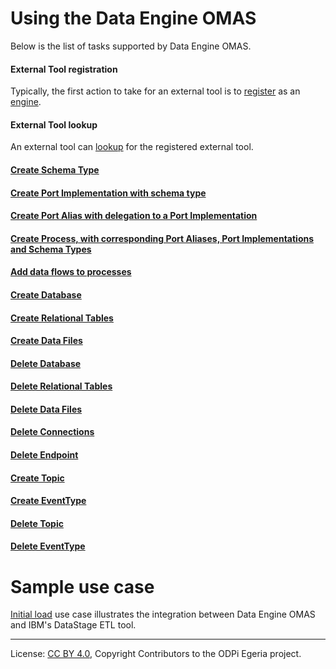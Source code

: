 <!-- SPDX-License-Identifier: CC-BY-4.0 -->
<!-- Copyright Contributors to the ODPi Egeria project. -->


# Using the Data Engine OMAS

Below is the list of tasks supported by Data Engine OMAS.

#### External Tool registration

Typically, the first action to take for an external tool is to [register](register-external-tool.md) as an
[engine](../../../docs/concepts/server-capabilities).

#### External Tool lookup

An external tool can [lookup](lookup-registration-tool.md) for the registered external tool.

#### [Create Schema Type](create-schema-types.md)

#### [Create Port Implementation with schema type](create-port-implementations.md)

#### [Create Port Alias with delegation to a Port Implementation](create-port-aliases.md)

#### [Create Process, with corresponding Port Aliases, Port Implementations and Schema Types](create-processes.md)

#### [Add data flows to processes](add-data-flows.md)

#### [Create Database](create-databases.md) 

#### [Create Relational Tables](create-relational-tables.md) 

#### [Create Data Files](create-data-files.md)

#### [Delete Database](delete-databases.md)

#### [Delete Relational Tables](delete-relational-tables.md)

#### [Delete Data Files](delete-data-files.md)

#### [Delete Connections](delete-connections.md)

#### [Delete Endpoint](delete-endpoints.md)

#### [Create Topic](create-topics.md)

#### [Create EventType](create-event-types.md)

#### [Delete Topic](delete-topics.md)

#### [Delete EventType](delete-event-types.md)

# Sample use case

[Initial load](initial-load-igc-data-stage.md) use case illustrates the integration between 
Data Engine OMAS and IBM's DataStage ETL tool.

----
License: [CC BY 4.0](https://creativecommons.org/licenses/by/4.0/),
Copyright Contributors to the ODPi Egeria project.